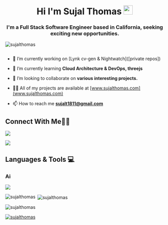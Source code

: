 <h1 align="center"> Hi I'm Sujal Thomas <img src="https://github.com/TheDudeThatCode/TheDudeThatCode/blob/master/Assets/Hi.gif" width="29px">
</h1>
<h3 align="center">I'm a Full Stack Software Engineer based in California, seeking exciting new opportunities.</h3>

<p align="left"> <img src="https://komarev.com/ghpvc/?username=sujalthomas&label=Profile%20views&color=0e75b6&style=flat" alt="sujalthomas" /> </p>

<p align="left"> <a href="https://twitter.com/" target="blank"><img src="https://img.shields.io/twitter/follow/?logo=twitter&style=for-the-badge" alt="" /></a> </p>

- 🔭 I’m currently working on [Lynk cv-gen & Nightwatch]([private repos])

- 🌱 I’m currently learning **Cloud Architecture & DevOps, threejs**

- 👯 I’m looking to collaborate on **various interesting projects.**

- 👨‍💻 All of my projects are available at [www.sujalthomas.com](www.sujalthomas.com)

- 📫 How to reach me **sujalt1811@gmail.com**

## Connect With Me👋🏼

<p align = "center">  

<a href="https://linkedin.com/in/sujal-thomas-tatipelli-b72120161/" target="blank"><img src="https://img.shields.io/badge/LinkedIn-0077B5?style=for-the-badge&logo=linkedin&logoColor=white"/></a>

<a href="https://www.instagram.com/@sujal_thomas" target="blank"><img src="https://img.shields.io/badge/Instagram-E4405F?style=for-the-badge&logo=instagram&logoColor=white"/></a>

</p>

## Languages & Tools 💻

### Ai

<a><img src="https://img.shields.io/badge/chatGPT-74aa9c?style=for-the-badge&logo=openai&logoColor=white"/></a>


<p><img align="left" src="https://github-readme-stats.vercel.app/api/top-langs?username=sujalthomas&show_icons=true&locale=en&layout=compact" alt="sujalthomas" /></p>

<p>&nbsp;<img align="center" src="https://github-readme-stats.vercel.app/api?username=sujalthomas&show_icons=true&locale=en" alt="sujalthomas" /></p>

<p><img align="center" src="https://github-readme-streak-stats.herokuapp.com/?user=sujalthomas&" alt="sujalthomas" /></p>

<p align="left"> <a href="https://github.com/ryo-ma/github-profile-trophy"><img src="https://github-profile-trophy.vercel.app/?username=sujalthomas" alt="sujalthomas" /></a> </p>
